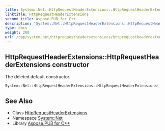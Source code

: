 ```yaml
---
title: System::Net::HttpRequestHeaderExtensions::HttpRequestHeaderExtensions constructor
linktitle: HttpRequestHeaderExtensions
second_title: Aspose.PUB for C++
description: 'System::Net::HttpRequestHeaderExtensions::HttpRequestHeaderExtensions constructor. The deleted default constructor in C++.'
type: docs
weight: 200
url: /cpp/system.net/httprequestheaderextensions/httprequestheaderextensions/
---
```

## HttpRequestHeaderExtensions::HttpRequestHeaderExtensions constructor


The deleted default constructor.

```cpp
System::Net::HttpRequestHeaderExtensions::HttpRequestHeaderExtensions()=delete
```

## See Also

* Class [HttpRequestHeaderExtensions](../)
* Namespace [System::Net](../../)
* Library [Aspose.PUB for C++](../../../)
